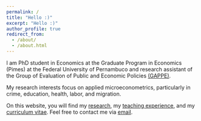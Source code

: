 ```yaml
---
permalink: /
title: "Hello :)"
excerpt: "Hello :)"
author_profile: true
redirect_from:
  - /about/
  - /about.html
---
```


I am PhD student in Economics at the Graduate Program in Economics (Pimes) at the Federal University of Pernambuco and research assistant of the Group of Evaluation of Public and Economic Policies [(GAPPE)](https://www.gappe.org/). 

My research interests focus on applied microeconometrics, particularly in crime, education, health, labor, and migration.

On this website, you will find my [research](http://www.janstuckatz.com/research/), my [teaching experience](http://www.janstuckatz.com/teaching/), and my [curriculum vitae](http://www.janstuckatz.com/cv/). Feel free to contact me via [email](mailto:caique.melo@outlook.com).

